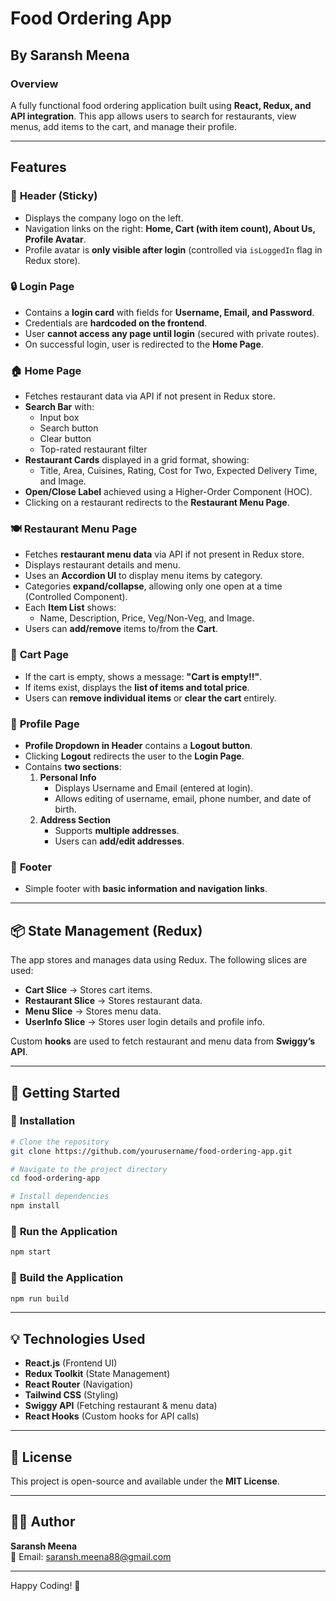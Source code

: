 # Food Ordering App

## By Saransh Meena

### Overview

A fully functional food ordering application built using **React, Redux, and API integration**. This app allows users to search for restaurants, view menus, add items to the cart, and manage their profile.

---

## Features

### 🌟 **Header (Sticky)**

- Displays the company logo on the left.
- Navigation links on the right: **Home, Cart (with item count), About Us, Profile Avatar**.
- Profile avatar is **only visible after login** (controlled via `isLoggedIn` flag in Redux store).

### 🔒 **Login Page**

- Contains a **login card** with fields for **Username, Email, and Password**.
- Credentials are **hardcoded on the frontend**.
- User **cannot access any page until login** (secured with private routes).
- On successful login, user is redirected to the **Home Page**.

### 🏠 **Home Page**

- Fetches restaurant data via API if not present in Redux store.
- **Search Bar** with:
  - Input box
  - Search button
  - Clear button
  - Top-rated restaurant filter
- **Restaurant Cards** displayed in a grid format, showing:
  - Title, Area, Cuisines, Rating, Cost for Two, Expected Delivery Time, and Image.
- **Open/Close Label** achieved using a Higher-Order Component (HOC).
- Clicking on a restaurant redirects to the **Restaurant Menu Page**.

### 🍽️ **Restaurant Menu Page**

- Fetches **restaurant menu data** via API if not present in Redux store.
- Displays restaurant details and menu.
- Uses an **Accordion UI** to display menu items by category.
- Categories **expand/collapse**, allowing only one open at a time (Controlled Component).
- Each **Item List** shows:
  - Name, Description, Price, Veg/Non-Veg, and Image.
- Users can **add/remove** items to/from the **Cart**.

### 🛒 **Cart Page**

- If the cart is empty, shows a message: **"Cart is empty!!"**.
- If items exist, displays the **list of items and total price**.
- Users can **remove individual items** or **clear the cart** entirely.

### 👤 **Profile Page**

- **Profile Dropdown in Header** contains a **Logout button**.
- Clicking **Logout** redirects the user to the **Login Page**.
- Contains **two sections**:
  1. **Personal Info**
     - Displays Username and Email (entered at login).
     - Allows editing of username, email, phone number, and date of birth.
  2. **Address Section**
     - Supports **multiple addresses**.
     - Users can **add/edit addresses**.

### 📌 **Footer**

- Simple footer with **basic information and navigation links**.

---

## 📦 **State Management (Redux)**

The app stores and manages data using Redux. The following slices are used:

- **Cart Slice** → Stores cart items.
- **Restaurant Slice** → Stores restaurant data.
- **Menu Slice** → Stores menu data.
- **UserInfo Slice** → Stores user login details and profile info.

Custom **hooks** are used to fetch restaurant and menu data from **Swiggy’s API**.

---

## 🚀 **Getting Started**

### 📌 **Installation**

```bash
# Clone the repository
git clone https://github.com/yourusername/food-ordering-app.git

# Navigate to the project directory
cd food-ordering-app

# Install dependencies
npm install
```

### 📌 **Run the Application**

```bash
npm start
```

### 📌 **Build the Application**

```bash
npm run build
```

---

## 💡 **Technologies Used**

- **React.js** (Frontend UI)
- **Redux Toolkit** (State Management)
- **React Router** (Navigation)
- **Tailwind CSS** (Styling)
- **Swiggy API** (Fetching restaurant & menu data)
- **React Hooks** (Custom hooks for API calls)

---

## 📜 **License**

This project is open-source and available under the **MIT License**.

---

## 👨‍💻 **Author**

**Saransh Meena**  
📧 Email: saransh.meena88@gmail.com

---

Happy Coding! 🎉
